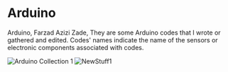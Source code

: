 # Arduino
Arduino,
Farzad Azizi Zade,
They are some Arduino codes that I wrote or gathered and edited.
Codes' names indicate the name of the sensors or electronic components associated with codes.

![Arduino Collection 1](https://user-images.githubusercontent.com/84402243/129454959-719317e4-032a-4811-ade2-4156f2e7f4fc.jpg)
![NewStuff1](https://user-images.githubusercontent.com/84402243/129454962-2a2094b8-8ccd-4f3a-bc11-7abc2d908158.JPG)
